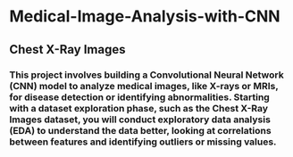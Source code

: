 # Medical-Image-Analysis-with-CNN
## Chest X-Ray Images

### This project involves building a Convolutional Neural Network (CNN) model to analyze medical images, like X-rays or MRIs, for disease detection or identifying abnormalities. Starting with a dataset exploration phase, such as the Chest X-Ray Images dataset, you will conduct exploratory data analysis (EDA) to understand the data better, looking at correlations between features and identifying outliers or missing values.
